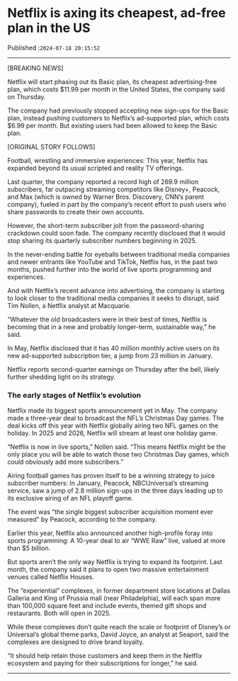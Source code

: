 # Netflix is axing its cheapest, ad-free plan in the US

Published :`2024-07-18 20:15:52`

---

[BREAKING NEWS]

Netflix will start phasing out its Basic plan, its cheapest advertising-free plan, which costs $11.99 per month in the United States, the company said on Thursday.

The company had previously stopped accepting new sign-ups for the Basic plan, instead pushing customers to Netflix’s ad-supported plan, which costs $6.99 per month. But existing users had been allowed to keep the Basic plan.

[ORIGINAL STORY FOLLOWS]

Football, wrestling and immersive experiences: This year, Netflix has expanded beyond its usual scripted and reality TV offerings.

Last quarter, the company reported a record high of 269.9 million subscribers, far outpacing streaming competitors like Disney+, Peacock, and Max (which is owned by Warner Bros. Discovery, CNN’s parent company), fueled in part by the company’s recent effort to push users who share passwords to create their own accounts.

However, the short-term subscriber jolt from the password-sharing crackdown could soon fade. The company recently disclosed that it would stop sharing its quarterly subscriber numbers beginning in 2025.

In the never-ending battle for eyeballs between traditional media companies and newer entrants like YouTube and TikTok, Netflix has, in the past two months, pushed further into the world of live sports programming and experiences.

And with Netflix’s recent advance into advertising, the company is starting to look closer to the traditional media companies it seeks to disrupt, said Tim Nollen, a Netflix analyst at Macquarie.

“Whatever the old broadcasters were in their best of times, Netflix is becoming that in a new and probably longer-term, sustainable way,” he said.

In May, Netflix disclosed that it has 40 million monthly active users on its new ad-supported subscription tier, a jump from 23 million in January.

Netflix reports second-quarter earnings on Thursday after the bell, likely further shedding light on its strategy.

### The early stages of Netflix’s evolution

Netflix made its biggest sports announcement yet in May. The company made a three-year deal to broadcast the NFL’s Christmas Day games. The deal kicks off this year with Netflix globally airing two NFL games on the holiday. In 2025 and 2026, Netflix will stream at least one holiday game.

“Netflix is now in live sports,” Nollen said. “This means Netflix might be the only place you will be able to watch those two Christmas Day games, which could obviously add more subscribers.”

Airing football games has proven itself to be a winning strategy to juice subscriber numbers: In January, Peacock, NBCUniversal’s streaming service, saw a jump of 2.8 million sign-ups in the three days leading up to its exclusive airing of an NFL playoff game.

The event was “the single biggest subscriber acquisition moment ever measured” by Peacock, according to the company.

Earlier this year, Netflix also announced another high-profile foray into sports programming: A 10-year deal to air “WWE Raw” live, valued at more than $5 billion.

But sports aren’t the only way Netflix is trying to expand its footprint. Last month, the company said it plans to open two massive entertainment venues called Netflix Houses.

The “experiential” complexes, in former department store locations at Dallas Galleria and King of Prussia mall (near Philadelphia), will each span more than 100,000 square feet and include events, themed gift shops and restaurants. Both will open in 2025.

While these complexes don’t quite reach the scale or footprint of Disney’s or Universal’s global theme parks, David Joyce, an analyst at Seaport, said the complexes are designed to drive brand loyalty.

“It should help retain those customers and keep them in the Netflix ecosystem and paying for their subscriptions for longer,” he said.

---

